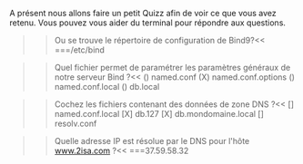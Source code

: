 A présent nous allons faire un petit Quizz afin de voir ce que vous avez retenu.
Vous pouvez vous aider du terminal pour répondre aux questions.

>>Ou se trouve le répertoire de configuration de Bind9?<<
===/etc/bind

>>Quel fichier permet de paramétrer les paramètres généraux de notre serveur Bind ?<<
() named.conf
(X) named.conf.options 
() named.conf.local
() db.local

>>Cochez les fichiers contenant des données de zone DNS ?<<
[] named.conf.local
[X] db.127
[X] db.mondomaine.local
[] resolv.conf

>>Quelle adresse IP est résolue par le DNS pour l'hôte www.2isa.com ?<<
===37.59.58.32

